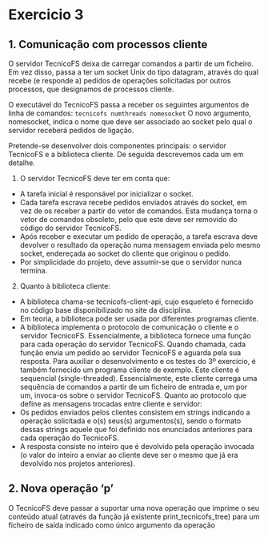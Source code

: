 # Exercicio 3

## 1. Comunicação com processos cliente
O servidor TecnicoFS deixa de carregar comandos a partir de um ficheiro. Em vez disso, passa a ter um
socket Unix do tipo datagram, através do qual recebe (e responde a) pedidos de operações solicitadas
por outros processos, que designamos de processos cliente.

O executável do TecnicoFS passa a receber os seguintes argumentos de linha de comandos:
`tecnicofs numthreads nomesocket`
O novo argumento, nomesocket, indica o nome que deve ser associado ao socket pelo qual o servidor
receberá pedidos de ligação. 

Pretende-se desenvolver dois componentes principais: o servidor TecnicoFS e a biblioteca cliente. De
seguida descrevemos cada um em detalhe.

1) O servidor TecnicoFS deve ter em conta que:
- A tarefa inicial é responsável por inicializar o socket.
- Cada tarefa escrava recebe pedidos enviados através do socket, em vez de os receber a partir
do vetor de comandos. Esta mudança torna o vetor de comandos obsoleto, pelo que este deve
ser removido do código do servidor TecnicoFS.
- Após receber e executar um pedido de operação, a tarefa escrava deve devolver o resultado
da operação numa mensagem enviada pelo mesmo socket, endereçada ao socket do cliente
que originou o pedido.
- Por simplicidade do projeto, deve assumir-se que o servidor nunca termina.

2) Quanto à biblioteca cliente:
- A biblioteca chama-se tecnicofs-client-api, cujo esqueleto é fornecido no código
base disponibilizado no site da disciplina.
- Em teoria, a biblioteca pode ser usada por diferentes programas cliente.
- A biblioteca implementa o protocolo de comunicação o cliente e o servidor TecnicoFS.
Essencialmente, a biblioteca fornece uma função para cada operação do servidor TecnicoFS.
Quando chamada, cada função envia um pedido ao servidor TecnicoFS e aguarda pela sua
resposta.
Para auxiliar o desenvolvimento e os testes do 3º exercício, é também fornecido um programa cliente
de exemplo. Este cliente é sequencial (single-threaded). Essencialmente, este cliente carrega uma
sequência de comandos a partir de um ficheiro de entrada e, um por um, invoca-os sobre o servidor
TecnicoFS.
Quanto ao protocolo que define as mensagens trocadas entre cliente e servidor:
- Os pedidos enviados pelos clientes consistem em strings indicando a operação solicitada e
o(s) seus(s) argumentos(s), sendo o formato dessas strings aquele que foi definido nos
enunciados anteriores para cada operação do TecnicoFS.
- A resposta consiste no inteiro que é devolvido pela operação invocada (o valor do inteiro a
enviar ao cliente deve ser o mesmo que já era devolvido nos projetos anteriores). 

## 2. Nova operação ‘p’

O TecnicoFS deve passar a suportar uma nova operação que imprime o seu conteúdo atual (através
da função já existente print_tecnicofs_tree) para um ficheiro de saída indicado como único argumento
da operação
